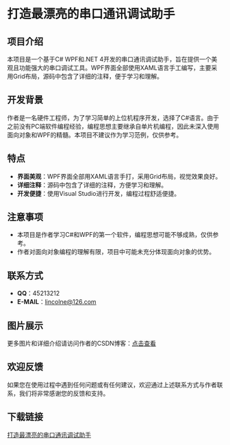 # 打造最漂亮的串口通讯调试助手

## 项目介绍

本项目是一个基于C# WPF和.NET 4开发的串口通讯调试助手，旨在提供一个美观且功能强大的串口调试工具。WPF界面全部使用XAML语言手工编写，主要采用Grid布局，源码中包含了详细的注释，便于学习和理解。

## 开发背景

作者是一名硬件工程师，为了学习简单的上位机程序开发，选择了C#语言。由于之前没有PC端软件编程经验，编程思想主要继承自单片机编程，因此未深入使用面向对象和WPF的精髓。本项目不建议作为学习范例，仅供参考。

## 特点

- **界面美观**：WPF界面全部用XAML语言手打，采用Grid布局，视觉效果良好。
- **详细注释**：源码中包含了详细的注释，方便学习和理解。
- **开发便捷**：使用Visual Studio进行开发，编程过程舒适便捷。

## 注意事项

- 本项目是作者学习C#和WPF的第一个软件，编程思想可能不够成熟，仅供参考。
- 作者对面向对象编程的理解有限，项目中可能未充分体现面向对象的优势。

## 联系方式

- **QQ**：45213212
- **E-MAIL**：lincolne@126.com

## 图片展示

更多图片和详细介绍请访问作者的CSDN博客：[点击查看](http://blog.csdn.net/q45213212/article/details/35265773)

## 欢迎反馈

如果您在使用过程中遇到任何问题或有任何建议，欢迎通过上述联系方式与作者联系，我们将非常感谢您的反馈和支持。

## 下载链接

[打造最漂亮的串口通讯调试助手](https://pan.quark.cn/s/f4f9dbbce71f)